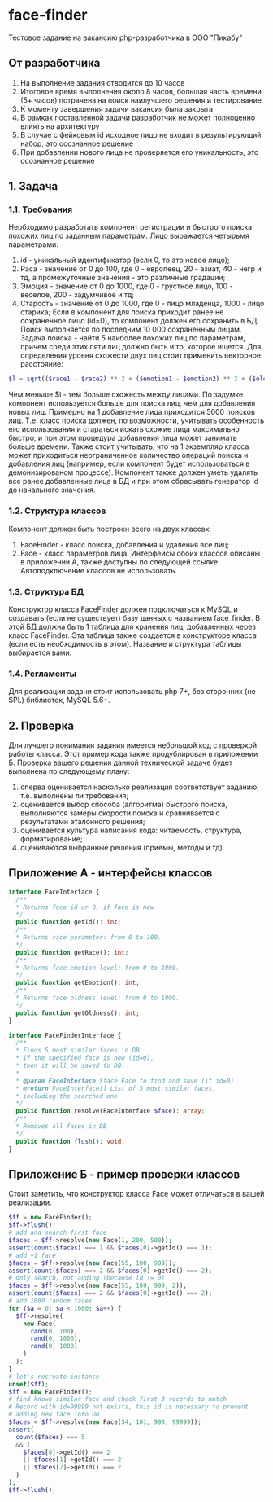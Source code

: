 # face-finder
Тестовое задание на вакансию php-разработчика в ООО "Пикабу"

## От разработчика
1. На выполнение задания отводится до 10 часов
2. Итоговое время выполнения около 8 часов, большая часть времени (5+ часов) потрачена на поиск
наилучшего решения и тестирование 
3. К моменту завершения задачи вакансия была закрыта
4. В рамках поставленной задачи разработчик не может полноценно влиять на архитектуру
5. В случае с фейковым id исходное лицо не входит в результирующий набор, это осознанное решение
6. При добавлении нового лица не проверяется его уникальность, это осознанное решение

## 1. Задача
### 1.1. Требования
Необходимо разработать компонент регистрации и быстрого поиска похожих лиц по
заданным параметрам.
Лицо выражается четырьмя параметрами:
1. id - уникальный идентификатор (если 0, то это новое лицо);
2. Раса - значение от 0 до 100, где 0 - европеец, 20 - азиат, 40 - негр и тд, а
промежуточные значения - это различные градации;
3. Эмоция - значение от 0 до 1000, где 0 - грустное лицо, 100 - веселое, 200 -
задумчивое и тд;
4. Старость - значение от 0 до 1000, где 0 - лицо младенца, 1000 - лицо старика;
Если в компонент для поиска приходит ранее не сохраненное лицо (id=0), то
компонент должен его сохранить в БД.
Поиск выполняется по последним 10 000 сохраненным лицам. Задача поиска - найти 5
наиболее похожих лиц по параметрам, причем среди этих пяти лиц должно быть и то,
которое ищется.
Для определения уровня схожести двух лиц стоит применить векторное расстояние:
```php
$l = sqrt(($race1 - $race2) ** 2 + ($emotion1 - $emotion2) ** 2 + ($oldness1 - $oldness2) ** 2);
```
Чем меньше $l - тем больше схожесть между лицами.
По задумке компонент используется больше для поиска лиц, чем для добавления
новых лиц. Примерно на 1 добавление лица приходится 5000 поисков лиц. Т.е. класс
поиска должен, по возможности, учитывать особенность его использования и
стараться искать схожие лица максимально быстро, и при этом процедура добавления
лица может занимать больше времени.
Также стоит учитывать, что на 1 экземпляр класса может приходиться неограниченное
количество операций поиска и добавления лиц (например, если компонент будет
использоваться в демонизированом процессе).
Компонент также должен уметь удалять все ранее добавленные лица в БД и при этом
сбрасывать генератор id до начального значения.
### 1.2. Структура классов
Компонент должен быть построен всего на двух классах:
1. FaceFinder - класс поиска, добавления и удаления все лиц;
2. Face - класс параметров лица.
Интерфейсы обоих классов описаны в приложении А, также доступны по следующей
ссылке.
Автоподключение классов не использовать.
### 1.3. Структура БД
Конструктор класса FaceFinder должен подключаться к MySQL и создавать (если не
существует) базу данных с названием face_finder. В этой БД должна быть 1 таблица
для хранения лиц, добавленных через класс FaceFinder. Эта таблица также создается
в конструкторе класса (если есть необходимость в этом). Название и структура
таблицы выбирается вами.
### 1.4. Регламенты
Для реализации задачи стоит использовать php 7+, без сторонних (не SPL) библиотек,
MySQL 5.6+.
## 2. Проверка
Для лучшего понимания задания имеется небольшой код с проверкой работы класса.
Этот пример кода также продублирован в приложении Б.
Проверка вашего решения данной технической задаче будет выполнена по
следующему плану:
1. сперва оценивается насколько реализация соответствует заданию, т.е.
выполнены ли требования;
2. оценивается выбор способа (алгоритма) быстрого поиска, выполняются замеры
скорости поиска и сравнивается с результатами эталонного решения;
3. оценивается культура написания кода: читаемость, структура, форматирование;
4. оцениваются выбранные решения (приемы, методы и тд).
## Приложение А - интерфейсы классов
```php
interface FaceInterface {
  /**
  * Returns face id or 0, if face is new
  */
  public function getId(): int;
  /**
  * Returns race parameter: from 0 to 100.
  */
  public function getRace(): int;
  /**
  * Returns face emotion level: from 0 to 1000.
  */
  public function getEmotion(): int;
  /**
  * Returns face oldness level: from 0 to 1000.
  */
  public function getOldness(): int;
}
```
```php
interface FaceFinderInterface {
  /**
  * Finds 5 most similar faces in DB.
  * If the specified face is new (id=0),
  * then it will be saved to DB.
  *
  * @param FaceInterface $face Face to find and save (if id=0)
  * @return FaceInterface[] List of 5 most similar faces,
  * including the searched one
  */
  public function resolve(FaceInterface $face): array;
  /**
  * Removes all faces in DB
  */
  public function flush(): void;
}
```
## Приложение Б - пример проверки классов
Стоит заметить, что конструктор класса Face может отличаться в вашей реализации.
```php
$ff = new FaceFinder();
$ff->flush();
# add and search first face
$faces = $ff->resolve(new Face(1, 200, 500));
assert(count($faces) === 1 && $faces[0]->getId() === 1);
# add +1 face
$faces = $ff->resolve(new Face(55, 100, 999));
assert(count($faces) === 2 && $faces[0]->getId() === 2);
# only search, not adding (because id != 0)
$faces = $ff->resolve(new Face(55, 100, 999, 2));
assert(count($faces) === 2 && $faces[0]->getId() === 2);
# add 1000 random faces
for ($a = 0; $a < 1000; $a++) {
  $ff->resolve(
    new Face(
      rand(0, 100),
      rand(0, 1000),
      rand(0, 1000)
    )
  );
}
# let's recreate instance
unset($ff);
$ff = new FaceFinder();
# find known similar face and check first 3 records to match
# Record with id=99999 not exists, this id is necessary to prevent
# adding new face into DB
$faces = $ff->resolve(new Face(54, 101, 998, 99999));
assert(
  count($faces) === 5
  && (
    $faces[0]->getId() === 2
    || $faces[1]->getId() === 2
    || $faces[2]->getId() === 2
  )
);
$ff->flush();
```

